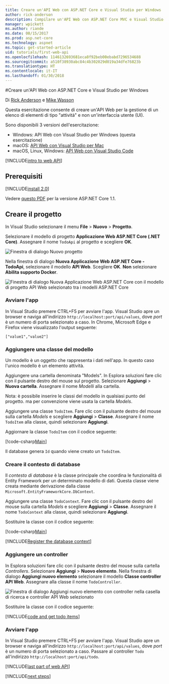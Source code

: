 ```yaml
---
title: Creare un'API Web con ASP.NET Core e Visual Studio per Windows
author: rick-anderson
description: Compilare un'API Web con ASP.NET Core MVC e Visual Studio per Windows
manager: wpickett
ms.author: riande
ms.date: 08/15/2017
ms.prod: asp.net-core
ms.technology: aspnet
ms.topic: get-started-article
uid: tutorials/first-web-api
ms.openlocfilehash: 1146132693681eca8f92beb00ebabd7296534688
ms.sourcegitcommit: a510f38930abc84c4b302029d019a34dfe76823b
ms.translationtype: HT
ms.contentlocale: it-IT
ms.lasthandoff: 01/30/2018
---
```

#<a name="create-a-web-api-with-aspnet-core-and-visual-studio-for-windows"></a>Creare un'API Web con ASP.NET Core e Visual Studio per Windows

Di [Rick Anderson](https://twitter.com/RickAndMSFT) e [Mike Wasson](https://github.com/mikewasson)

Questa esercitazione consente di creare un'API Web per la gestione di un elenco di elementi di tipo "attività" e non un'interfaccia utente (UI).

Sono disponibili 3 versioni dell'esercitazione:

* Windows: API Web con Visual Studio per Windows (questa esercitazione)
* macOS: [API Web con Visual Studio per Mac](xref:tutorials/first-web-api-mac)
* macOS, Linux, Windows: [API Web con Visual Studio Code](xref:tutorials/web-api-vsc)

<!-- WARNING: The code AND images in this doc are used by uid: tutorials/web-api-vsc, tutorials/first-web-api-mac and tutorials/first-web-api. If you change any code/images in this tutorial, update uid: tutorials/web-api-vsc -->

[!INCLUDE[intro to web API](../includes/webApi/intro.md)]

## <a name="prerequisites"></a>Prerequisiti

[!INCLUDE[install 2.0](../includes/install2.0.md)]

Vedere [questo PDF](https://github.com/aspnet/Docs/blob/master/aspnetcore/tutorials/first-web-api/_static/_webAPI.pdf) per la versione ASP.NET Core 1.1.

## <a name="create-the-project"></a>Creare il progetto

In Visual Studio selezionare il menu **File** > **Nuovo** > **Progetto**.

Selezionare il modello di progetto **Applicazione Web ASP.NET Core (.NET Core)**. Assegnare il nome `TodoApi` al progetto e scegliere **OK**.

![Finestra di dialogo Nuovo progetto](first-web-api/_static/new-project.png)

Nella finestra di dialogo **Nuova Applicazione Web ASP.NET Core - TodoApi**, selezionare il modello **API Web**. Scegliere **OK**. **Non** selezionare **Abilita supporto Docker**.

![Finestra di dialogo Nuova Applicazione Web ASP.NET Core con il modello di progetto API Web selezionato tra i modelli ASP.NET Core](first-web-api/_static/web-api-project.png)

### <a name="launch-the-app"></a>Avviare l'app

In Visual Studio premere CTRL+F5 per avviare l'app. Visual Studio apre un browser e naviga all'indirizzo `http://localhost:port/api/values`, dove *port* è un numero di porta selezionato a caso. In Chrome, Microsoft Edge e Firefox viene visualizzato l'output seguente:

```
["value1","value2"]
```

### <a name="add-a-model-class"></a>Aggiungere una classe del modello

Un modello è un oggetto che rappresenta i dati nell'app. In questo caso l'unico modello è un elemento attività.

Aggiungere una cartella denominata "Models". In Esplora soluzioni fare clic con il pulsante destro del mouse sul progetto. Selezionare **Aggiungi** > **Nuova cartella**. Assegnare il nome *Modelli* alla cartella.

Nota: è possibile inserire le classi del modello in qualsiasi punto del progetto. ma per convenzione viene usata la cartella *Models*.

Aggiungere una classe `TodoItem`. Fare clic con il pulsante destro del mouse sulla cartella *Models* e scegliere **Aggiungi** > **Classe**. Assegnare il nome `TodoItem` alla classe, quindi selezionare **Aggiungi**.

Aggiornare la classe `TodoItem` con il codice seguente:

[!code-csharp[Main](first-web-api/sample/TodoApi/Models/TodoItem.cs)]

Il database genera `Id` quando viene creato un `TodoItem`.

### <a name="create-the-database-context"></a>Creare il contesto di database

Il *contesto di database* è la classe principale che coordina le funzionalità di Entity Framework per un determinato modello di dati. Questa classe viene creata mediante derivazione dalla classe `Microsoft.EntityFrameworkCore.DbContext`.

Aggiungere una classe `TodoContext`. Fare clic con il pulsante destro del mouse sulla cartella *Models* e scegliere **Aggiungi** > **Classe**. Assegnare il nome `TodoContext` alla classe, quindi selezionare **Aggiungi**.

Sostituire la classe con il codice seguente:

[!code-csharp[Main](first-web-api/sample/TodoApi/Models/TodoContext.cs)]

[!INCLUDE[Register the database context](../includes/webApi/register_dbContext.md)]

### <a name="add-a-controller"></a>Aggiungere un controller

In Esplora soluzioni fare clic con il pulsante destro del mouse sulla cartella *Controllers*. Selezionare **Aggiungi** > **Nuovo elemento**. Nella finestra di dialogo **Aggiungi nuovo elemento** selezionare il modello **Classe controller API Web**. Assegnare alla classe il nome `TodoController`.

![Finestra di dialogo Aggiungi nuovo elemento con controller nella casella di ricerca e controller API Web selezionato](first-web-api/_static/new_controller.png)

Sostituire la classe con il codice seguente:

[!INCLUDE[code and get todo items](../includes/webApi/getTodoItems.md)]

### <a name="launch-the-app"></a>Avviare l'app

In Visual Studio premere CTRL+F5 per avviare l'app. Visual Studio apre un browser e naviga all'indirizzo `http://localhost:port/api/values`, dove *port* è un numero di porta selezionato a caso. Passare al controller `Todo` all'indirizzo `http://localhost:port/api/todo`.

[!INCLUDE[last part of web API](../includes/webApi/end.md)]

[!INCLUDE[next steps](../includes/webApi/next.md)]

